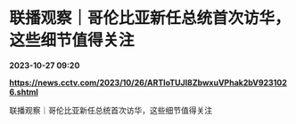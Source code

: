 # 联播观察｜哥伦比亚新任总统首次访华，这些细节值得关注

**2023-10-27 09:20**

**https://news.cctv.com/2023/10/26/ARTIoTUJI8ZbwxuVPhak2bV9231026.shtml**

联播观察｜哥伦比亚新任总统首次访华，这些细节值得关注
